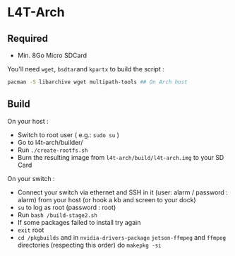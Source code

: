 # L4T-Arch

## Required

- Min. 8Go Micro SDCard

You'll need `wget`, `bsdtar`and `kpartx` to build the script :

```sh
pacman -S libarchive wget multipath-tools ## On Arch host
```

## Build

On your host :

- Switch to root user ( e.g.: `sudo su` )
- Go to l4t-arch/builder/
- Run `./create-rootfs.sh`
- Burn the resulting image from `l4t-arch/build/l4t-arch.img` to your SD Card

On your switch :

- Connect your switch via ethernet and SSH in it (user: alarm / password : alarm) from your host (or hook a kb and screen to your dock)
- `su` to log as root (password : root)
- Run `bash /build-stage2.sh`
- If some packages failed to install try again
- `exit` root
- `cd /pkgbuilds` and in `nvidia-drivers-package` `jetson-ffmpeg` and `ffmpeg` directories (respecting this order) do `makepkg -si`
